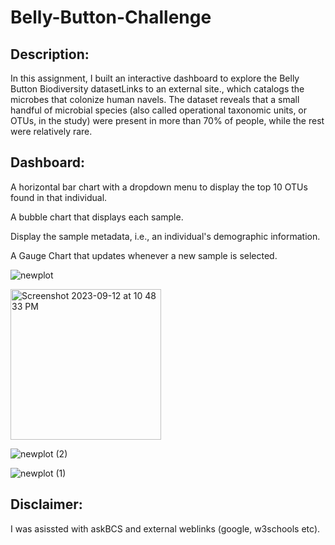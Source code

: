 # Belly-Button-Challenge
## Description:
In this assignment, I built an interactive dashboard to explore the Belly Button Biodiversity datasetLinks to an external site., which catalogs the microbes that colonize human navels.
The dataset reveals that a small handful of microbial species (also called operational taxonomic units, or OTUs, in the study) were present in more than 70% of people, while the rest were relatively rare.

## Dashboard:
A horizontal bar chart with a dropdown menu to display the top 10 OTUs found in that individual.

A bubble chart that displays each sample.

Display the sample metadata, i.e., an individual's demographic information.

A Gauge Chart that updates whenever a new sample is selected.

![newplot](https://github.com/imanmalih/Belly-Button-Challenge/assets/128860080/ad46eb86-3e00-42ad-ba38-894a14c91cec)

<img width="241" alt="Screenshot 2023-09-12 at 10 48 33 PM" src="https://github.com/imanmalih/Belly-Button-Challenge/assets/128860080/c5aa3cc1-4b1b-41f2-868c-228100c0f04a">

![newplot (2)](https://github.com/imanmalih/Belly-Button-Challenge/assets/128860080/10bf53c8-058a-4bb4-be64-2c877af91075)

![newplot (1)](https://github.com/imanmalih/Belly-Button-Challenge/assets/128860080/cdcea68c-bab5-4e84-aa42-673dedc80905)


## Disclaimer:
I was asissted with askBCS and external weblinks (google, w3schools etc). 
